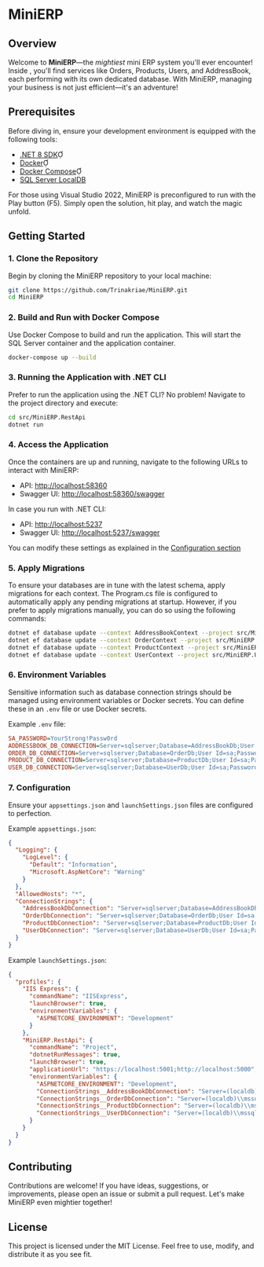 # MiniERP

## Overview

Welcome to **MiniERP**—the *mightiest* mini ERP system you'll ever encounter! Inside , you'll find services like Orders, Products, Users, and AddressBook, each performing with its own dedicated database. With MiniERP, managing your business is not just efficient—it's an adventure!

## Prerequisites

Before diving in, ensure your development environment is equipped with the following tools:

- [.NET 8 SDK](https://dotnet.microsoft.com/download/dotnet/8.0)
- [Docker](https://www.docker.com/get-started)
- [Docker Compose](https://docs.docker.com/compose/install/)
- [SQL Server LocalDB](https://docs.microsoft.com/en-us/sql/database-engine/configure-windows/sql-server-express-localdb)

For those using Visual Studio 2022, MiniERP is preconfigured to run with the Play button (F5). Simply open the solution, hit play, and watch the magic unfold.

## Getting Started

### 1. Clone the Repository

Begin by cloning the MiniERP repository to your local machine:

```bash
git clone https://github.com/Trinakriae/MiniERP.git
cd MiniERP
```

### 2. Build and Run with Docker Compose

Use Docker Compose to build and run the application. This will start the SQL Server container and the application container.

```bash
docker-compose up --build
```

### 3. Running the Application with .NET CLI

Prefer to run the application using the .NET CLI? No problem! Navigate to the project directory and execute:

```bash
cd src/MiniERP.RestApi
dotnet run
```

### 4. Access the Application

Once the containers are up and running, navigate to the following URLs to interact with MiniERP:

- API: [http://localhost:58360](http://localhost:58360)
- Swagger UI: [http://localhost:58360/swagger](http://localhost:58360/swagger)

In case you run with .NET CLI:

- API: [http://localhost:5237](http://localhost:5237)
- Swagger UI: [http://localhost:5237/swagger](http://localhost:5237/swagger)

You can modify these settings as explained in the [Configuration section](#7-configuration)

### 5. Apply Migrations

To ensure your databases are in tune with the latest schema, apply migrations for each context. The Program.cs file is configured to automatically apply any pending migrations at startup. However, if you prefer to apply migrations manually, you can do so using the following commands:

```bash
dotnet ef database update --context AddressBookContext --project src/MiniERP.AddressBook.Infrastructure --startup-project src/MiniERP.RestApi
dotnet ef database update --context OrderContext --project src/MiniERP.Orders.Infrastructure --startup-project src/MiniERP.RestApi
dotnet ef database update --context ProductContext --project src/MiniERP.Products.Infrastructure --startup-project src/MiniERP.RestApi
dotnet ef database update --context UserContext --project src/MiniERP.Users.Infrastructure --startup-project src/MiniERP.RestApi
```

### 6. Environment Variables

Sensitive information such as database connection strings should be managed using environment variables or Docker secrets. You can define these in an `.env` file or use Docker secrets.

Example `.env` file:

```ini
SA_PASSWORD=YourStrong!Passw0rd
ADDRESSBOOK_DB_CONNECTION=Server=sqlserver;Database=AddressBookDb;User Id=sa;Password=YourStrong!Passw0rd;TrustServerCertificate=True;
ORDER_DB_CONNECTION=Server=sqlserver;Database=OrderDb;User Id=sa;Password=YourStrong!Passw0rd;TrustServerCertificate=True;
PRODUCT_DB_CONNECTION=Server=sqlserver;Database=ProductDb;User Id=sa;Password=YourStrong!Passw0rd;TrustServerCertificate=True;
USER_DB_CONNECTION=Server=sqlserver;Database=UserDb;User Id=sa;Password=YourStrong!Passw0rd;TrustServerCertificate=True;
```

### 7. Configuration

Ensure your `appsettings.json` and `launchSettings.json` files are configured to perfection.

Example `appsettings.json`:

```json
{
  "Logging": {
    "LogLevel": {
      "Default": "Information",
      "Microsoft.AspNetCore": "Warning"
    }
  },
  "AllowedHosts": "*",
  "ConnectionStrings": {
    "AddressBookDbConnection": "Server=sqlserver;Database=AddressBookDb;User Id=sa;Password=YourStrong!Passw0rd;TrustServerCertificate=True;",
    "OrderDbConnection": "Server=sqlserver;Database=OrderDb;User Id=sa;Password=YourStrong!Passw0rd;TrustServerCertificate=True;",
    "ProductDbConnection": "Server=sqlserver;Database=ProductDb;User Id=sa;Password=YourStrong!Passw0rd;TrustServerCertificate=True;",
    "UserDbConnection": "Server=sqlserver;Database=UserDb;User Id=sa;Password=YourStrong!Passw0rd;TrustServerCertificate=True;"
  }
}
```

Example `launchSettings.json`:

```json
{
  "profiles": {
    "IIS Express": {
      "commandName": "IISExpress",
      "launchBrowser": true,
      "environmentVariables": {
        "ASPNETCORE_ENVIRONMENT": "Development"
      }
    },
    "MiniERP.RestApi": {
      "commandName": "Project",
      "dotnetRunMessages": true,
      "launchBrowser": true,
      "applicationUrl": "https://localhost:5001;http://localhost:5000",
      "environmentVariables": {
        "ASPNETCORE_ENVIRONMENT": "Development",
        "ConnectionStrings__AddressBookDbConnection": "Server=(localdb)\\mssqllocaldb;Database=AddressBookDb;Trusted_Connection=True;MultipleActiveResultSets=true",
        "ConnectionStrings__OrderDbConnection": "Server=(localdb)\\mssqllocaldb;Database=OrderDb;Trusted_Connection=True;MultipleActiveResultSets=true",
        "ConnectionStrings__ProductDbConnection": "Server=(localdb)\\mssqllocaldb;Database=ProductDb;Trusted_Connection=True;MultipleActiveResultSets=true",
        "ConnectionStrings__UserDbConnection": "Server=(localdb)\\mssqllocaldb;Database=UserDb;Trusted_Connection=True;MultipleActiveResultSets=true"
      }
    }
  }
}
```

## Contributing

Contributions are welcome! If you have ideas, suggestions, or improvements, please open an issue or submit a pull request. Let's make MiniERP even mightier together!

## License

This project is licensed under the MIT License. Feel free to use, modify, and distribute it as you see fit.
